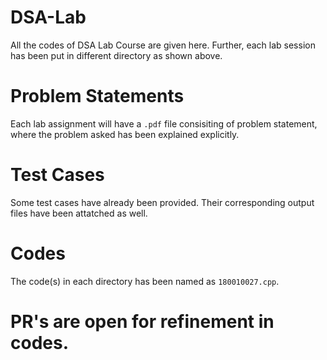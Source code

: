 # DSA-Lab
All the codes of DSA Lab Course are given here. Further, each lab session has been put in different directory as shown above.

# Problem Statements
Each lab assignment will have a ```.pdf``` file consisiting of problem statement, where the problem asked has been explained explicitly.

# Test Cases
Some test cases have already been provided. Their corresponding output files have been attatched as well.

# Codes
The code(s) in each directory has been named as ```180010027.cpp```.

# PR's are open for refinement in codes.
